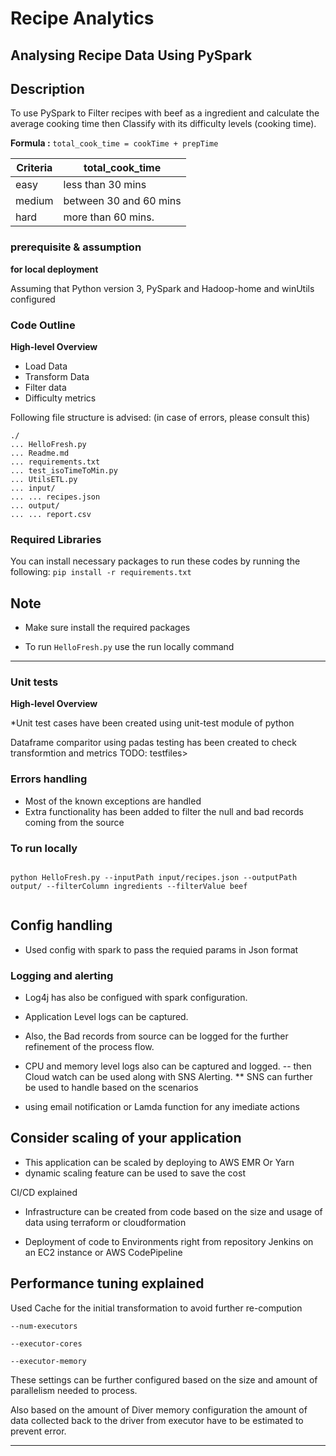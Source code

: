 # Recipe Analytics
## Analysing Recipe Data Using PySpark

## Description
To use PySpark to Filter recipes with beef as a ingredient and calculate the average cooking time then Classify with its difficulty levels (cooking time).


**Formula :** ``` total_cook_time = cookTime + prepTime ```

**Criteria** | **total_cook_time**
------------ | -------------
easy | less than 30 mins
medium | between 30 and 60 mins
hard | more than 60 mins.



### prerequisite & assumption
**for local deployment**
  <p> Assuming that Python version 3, PySpark and Hadoop-home and winUtils configured </p>

### Code Outline
**High-level Overview**
* Load Data
* Transform Data
* Filter data
* Difficulty metrics

Following file structure is advised: (in case of errors, please consult this)
```
./
... HelloFresh.py
... Readme.md
... requirements.txt
... test_isoTimeToMin.py
... UtilsETL.py
... input/
... ... recipes.json
... output/
... ... report.csv

```
### Required Libraries
You can install necessary packages to run these codes by running the following:
```pip install -r requirements.txt```

## Note
- Make sure install the required packages

- To run ```HelloFresh.py``` use the run locally command


- - - -
### Unit tests 
**High-level Overview**

*Unit test cases have been created using unit-test module of python

Dataframe comparitor using padas testing has been created to check transformtion and metrics 
TODO: testfiles>


### Errors handling

* Most of the known exceptions are handled 
* Extra functionality has been added to filter the null and bad records coming from the source
 

### To run locally
```   

python HelloFresh.py --inputPath input/recipes.json --outputPath output/ --filterColumn ingredients --filterValue beef


```

## Config handling

* Used config with spark to pass the requied params in Json format


### Logging and alerting

* Log4j has also be configued with spark configuration.
* Application Level logs can be captured.
* Also, the Bad records from source can be logged for the further refinement of the process flow.

* CPU and memory level logs also can be captured and logged.
-- then Cloud watch can be used along with SNS Alerting.
** SNS can further be used to handle based on the scenarios 
* using email notification or Lamda function for any imediate actions 


## Consider scaling of your application

* This application can be scaled by deploying to AWS EMR Or Yarn 
* dynamic scaling feature can be used to save the cost 


CI/CD explained

* Infrastructure can be created from code based on the size and usage of data using terraform or cloudformation 

* Deployment of code to Environments right from repository Jenkins on an EC2 instance or AWS CodePipeline

## Performance tuning explained

Used Cache for the initial transformation to avoid further re-compution 

```
--num-executors

--executor-cores

--executor-memory

```

These settings can be further configured based on the size and amount of parallelism needed to process.

Also based on the amount of Diver memory configuration the amount of data collected back to the driver from executor have to be estimated to prevent error.

- - - -
